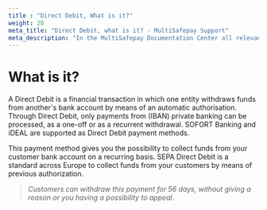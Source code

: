 ```yaml
---
title : "Direct Debit, What is it?"
weight: 20
meta_title: "Direct Debit, what is it? - MultiSafepay Support"
meta_description: "In the MultiSafepay Documentation Center all relevant information regarding our Plugins and API. As well as Support pages for Payment Method, Tools and General Questions. You can also find the contact details of our Support Team and Integration Team."
---
```

# What is it?
A Direct Debit is a financial transaction in which one entity withdraws funds from another's bank account by means of an automatic authorisation. Through Direct Debit, only payments from (IBAN) private banking can be processed, as a one-off or as a recurrent withdrawal. SOFORT Banking and iDEAL are supported as Direct Debit payment methods.


This payment method gives you the possibility to collect funds from your customer bank account on a recurring basis. SEPA Direct Debit is a standard across Europe to collect funds from your customers by means of previous authorization.

>_Customers can withdraw this payment for 56 days, without giving a reason or you having a possibility to appeal_.
